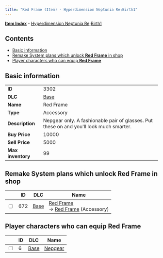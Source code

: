 ```yaml
---
title: "Red Frame (Item) - Hyperdimension Neptunia Re;Birth1"
---
```


[**Item Index**](/neptunia/rb1/item/index.html) - [Hyperdimension Neptunia Re;Birth1](/neptunia/rb1)

## Contents

- [Basic information](#basic-information)
- [Remake System plans which unlock **Red Frame** in shop](#remake-system-plans-which-unlock-red-frame-in-shop)
- [Player characters who can equip **Red Frame**](#player-characters-who-can-equip-red-frame)

## Basic information

|   |   |
| -- | -- |
| **ID** | 3302 |
| **DLC** | [Base](/neptunia/rb1/dlc/1-base.html) |
| **Name** | Red Frame |
| **Type** | Accessory |
| **Description** | Nepgear only. A fashionable pair of glasses. Put these on and you'll look much smarter. |
| **Buy Price** | 10000 |
| **Sell Price** | 5000 |
| **Max inventory** | 99 |


## Remake System plans which unlock **Red Frame** in shop

|    | ID | DLC | Name |
| -- | -- | --- | ---- |
| <input type="checkbox" id="rb1-remake-1-672" class="trackbox" /> | 672 | [Base](/neptunia/rb1/dlc/1-base.html) | [Red Frame](/neptunia/rb1/remake/1-672-red-frame.html)<br /> → [Red Frame](/neptunia/rb1/item/1-3302-red-frame.html) (Accessory) |


## Player characters who can equip **Red Frame**

|    | ID | DLC | Name |
| -- | -- | --- | ---- |
| <input type="checkbox" id="rb1-player-1-6" class="trackbox" /> | 6 | [Base](/neptunia/rb1/dlc/1-base.html) | [Nepgear](/neptunia/rb1/player/1-6-nepgear.html) |

